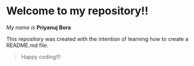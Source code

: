 # Welcome to my repository!!

_My name is_ **Priyanuj Bora**

This repository was created with the intention of learning how to create a README.md file.


> Happy coding!!!

